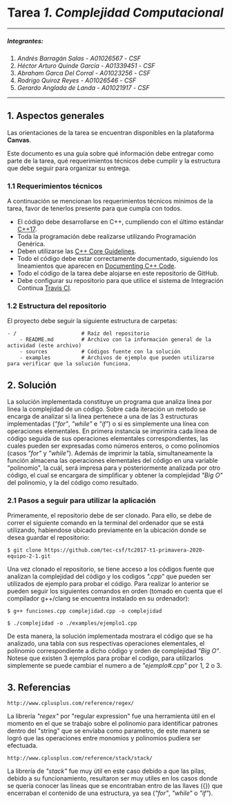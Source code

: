 # Tarea *1*. *Complejidad Computacional*

---

##### Integrantes:
1. *Andrés Barragán Salas* - *A01026567* - *CSF*
2. *Héctor Arturo Quinde García* - *A01339451* - *CSF*
3. *Abraham Garca Del Corral* - *A01023256* - *CSF*
4. *Rodrigo Quiroz Reyes* - *A01026546* - *CSF*
5. *Gerardo Anglada de Landa* - *A01021917* - *CSF*

---
## 1. Aspectos generales

Las orientaciones de la tarea se encuentran disponibles en la plataforma **Canvas**.

Este documento es una guía sobre qué información debe entregar como parte de la tarea, qué requerimientos técnicos debe cumplir y la estructura que debe seguir para organizar su entrega.


### 1.1 Requerimientos técnicos

A continuación se mencionan los requerimientos técnicos mínimos de la tarea, favor de tenerlos presente para que cumpla con todos.

* El código debe desarrollarse en C++, cumpliendo con el último estándar [C++17](https://isocpp.org/std/the-standard).
* Toda la programación debe realizarse utilizando Programación Genérica.
* Deben utilizarse las [C++ Core Guidelines](https://github.com/isocpp/CppCoreGuidelines/blob/master/CppCoreGuidelines.md).
* Todo el código debe estar correctamente documentado, siguiendo los lineamientos que aparecen en [Documenting C++ Code](https://developer.lsst.io/cpp/api-docs.html).
* Todo el código de la tarea debe alojarse en este repositorio de GitHub.
* Debe configurar su repositorio para que utilice el sistema de Integración Continua [Travis CI](https://travis-ci.org/).

### 1.2 Estructura del repositorio

El proyecto debe seguir la siguiente estructura de carpetas:
```
- / 			        # Raíz del repositorio
    - README.md			# Archivo con la información general de la actividad (este archivo)
    - sources  			# Códigos fuente con la solución
    - examples			# Archivos de ejemplo que pueden utilizarse para verificar que la solución funciona.
```

## 2. Solución

La solución implementada constituye un programa que analiza linea por linea la complejidad de un código. Sobre cada iteración un metodo se encarga de analizar si la linea pertenece a una de las 3 estructuras implementadas (*"for"*, *"while"* e *"if"*) o si es simplemente una línea con operaciones elementales. En primera instancia se imprimira cada línea de código seguida de sus operaciones elementales correspondientes, las cuales pueden ser expresadas como números enteros, o como polinomios (casos *"for"* y *"while"*). Además de imprimir la tabla, simultaneamente la función almacena las operaciones elementales del código en una variable "polinomio", la cuál, será impresa para y posteriormente analizada por otro código, el cual se encargara de simplificar y obtener la complejidad *"Big O"* del polinomio, y la del código como resultado.  

### 2.1 Pasos a seguir para utilizar la aplicación

Primeramente, el repositorio debe de ser clonado. Para ello, se debe de correr el siguiente comando en la terminal del ordenador que se está utilizando, habiendose ubicado previamente en la ubicación donde se desea guardar el repositorio:

    $ git clone https://github.com/tec-csf/tc2017-t1-primavera-2020-equipo-2-1.git

Una vez clonado el repositorio, se tiene acceso a los códigos fuente que analizan la complejidad del código y los codigos *".cpp"* que pueden ser utilizados de ejemplo para probar el código. Para realizar lo anterior se pueden seguir los siguientes comandos en orden (tomado en cuenta que el compilador g++/clang se encuentra instalado en su ordenador):

    $ g++ funciones.cpp complejidad.cpp -o complejidad

    $ ./complejidad -o ./examples/ejemplo1.cpp

De esta manera, la solución implementada mostrara el código que se ha analizado, una tabla con sus respectivas operaciones elementales, el polinomio correspondiente a dicho código y orden de complejidad *"Big O"*. Notese que existen 3 ejemplos para probar el codigo, para utilizarlos simplemente se puede cambiar el numero a de *"ejemplo#.cpp"* por 1, 2 o 3.

## 3. Referencias

    http://www.cplusplus.com/reference/regex/

La librería *"regex"* por "regular expression" fue una herramienta útil en el momento en el que se trabajo sobre el polinomio para identificar patrones dentro del "string" que se envíaba como parametro, de este manera se logró que las operaciones entre monomios y polinomios pudiera ser efectuada.

    http://www.cplusplus.com/reference/stack/stack/

La librería de *"stack"* fue muy útil en este caso debido a que las pilas, debido a su funcionamiento, resultaron ser muy utiles en los casos donde se quería conocer las lineas que se encontraban entro de las llaves ({}) que encerraban el contenido de una estructura, ya sea (*"for"*, *"while"* o *"if"*).
